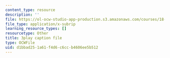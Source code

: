 ```yaml
---
content_type: resource
description: ''
file: https://ol-ocw-studio-app-production.s3.amazonaws.com/courses/18-065-matrix-methods-in-data-analysis-signal-processing-and-machine-learning-spring-2018/d1bbad251a61f4d6c6ccb4606ee5b512_AeRwohPuUHQ.srt
file_type: application/x-subrip
learning_resource_types: []
resourcetype: Other
title: 3play caption file
type: OCWFile
uid: d1bbad25-1a61-f4d6-c6cc-b4606ee5b512
---
```

